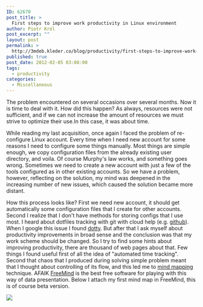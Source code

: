 ```yaml
---
ID: 62670
post_title: >
  First steps to improve work productivity in Linux environment
author: Piotr Król
post_excerpt: ""
layout: post
permalink: >
  http://3mdeb.kleder.co/blog/productivity/first-steps-to-improve-work-productivity-in-linux-environment/
published: true
post_date: 2012-02-05 03:08:00
tags:
  - productivity
categories:
  - Miscellaneous
---
```

The problem encountered on several occasions over several months. Now it is time to deal with it. How did this happen? As always, resources were not sufficient, and if we can not increase the amount of resources we must strive to optimize their use.In this case, it was about time.  
    
    
While reading my last acquisition, once again I faced the problem of re-configure Linux account. Every time when I need new account for some reasons I need to configure some things manually. Most things are simple enough, we copy configuration files from the already existing user directory, and voila. Of course Murphy's law works, and something goes wrong. Sometimes we need to create a new account with just a few of the tools configured as in other existing accounts. So we have a problem, however, reflecting on the solution, my mind was deepened in the increasing number of new issues, which caused the solution became more distant.  
    
    
How this process looks like? First we need new account, it should get automatically some configuration files that I create for other accounts. Second I realize that I don't have methods for storing configs that I use most. I heard about dotfiles tracking with git with cloud help (e.g. [github](https://github.com/)). When I google this issue I found [dotty](https://github.com/trym/dotty). But after that I ask myself about productivity improvements in broad sense and the conclusion was that my work scheme should be changed. So I try to find some hints about improving productivity, there are thousand of web pages about that. Few things I found useful first of all the idea of "automated time tracking". Second that chaos that I produced during solving simple problem meant that I thought about controlling of its flow, and this led me to [mind mapping](http://en.wikipedia.org/wiki/Mind_map) technique. AFAIK [FreeMind](http://freemind.sourceforge.net/wiki/index.php/Main_Page) is the best free software for playing with this way of data presentation. Below I attach my first mind map in FreeMind, this is of course beta version.  
    
    

  ![](http://4.bp.blogspot.com/-JCXeznxAkyM/Ty3jqvKH1UI/AAAAAAAAAD8/6Rye6fkesjM/s640/improve_productivity.png)